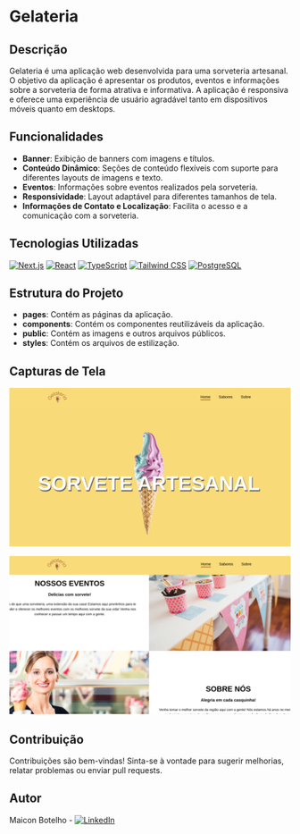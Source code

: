 # Gelateria

## Descrição
Gelateria é uma aplicação web desenvolvida para uma sorveteria artesanal. O objetivo da aplicação é apresentar os produtos, eventos e informações sobre a sorveteria de forma atrativa e informativa. A aplicação é responsiva e oferece uma experiência de usuário agradável tanto em dispositivos móveis quanto em desktops.

## Funcionalidades
- **Banner**: Exibição de banners com imagens e títulos.
- **Conteúdo Dinâmico**: Seções de conteúdo flexíveis com suporte para diferentes layouts de imagens e texto.
- **Eventos**: Informações sobre eventos realizados pela sorveteria.
- **Responsividade**: Layout adaptável para diferentes tamanhos de tela.
- **Informações de Contato e Localização**: Facilita o acesso e a comunicação com a sorveteria.

## Tecnologias Utilizadas

[![Next.js](https://img.shields.io/badge/Next.js-000000?style=for-the-badge&logo=nextdotjs&logoColor=white)](https://nextjs.org/)
[![React](https://img.shields.io/badge/React-20232A?style=for-the-badge&logo=react&logoColor=61DAFB)](https://reactjs.org/)
[![TypeScript](https://img.shields.io/badge/TypeScript-007ACC?style=for-the-badge&logo=typescript&logoColor=white)](https://www.typescriptlang.org/)
[![Tailwind CSS](https://img.shields.io/badge/Tailwind_CSS-38B2AC?style=for-the-badge&logo=tailwind-css&logoColor=white)](https://tailwindcss.com/)
[![PostgreSQL](https://img.shields.io/badge/PostgreSQL-336791?style=for-the-badge&logo=postgresql&logoColor=white)](https://www.postgresql.org/)

## Estrutura do Projeto
- **pages**: Contém as páginas da aplicação.
- **components**: Contém os componentes reutilizáveis da aplicação.
- **public**: Contém as imagens e outros arquivos públicos.
- **styles**: Contém os arquivos de estilização.

## Capturas de Tela

![Captura de Tela 1](https://raw.githubusercontent.com/maiconsbotelho/gelateria/main/public/screenshot/screenshot.png)

![Captura de Tela 2](https://raw.githubusercontent.com/maiconsbotelho/gelateria/main/public/screenshot/screenshot2.png)

## Contribuição

Contribuições são bem-vindas! Sinta-se à vontade para sugerir melhorias, relatar problemas ou enviar pull requests.

## Autor

Maicon Botelho - [![LinkedIn](https://img.shields.io/badge/LinkedIn-Maicon_Botelho-blue)](https://www.linkedin.com/in/maiconbotelho/)
